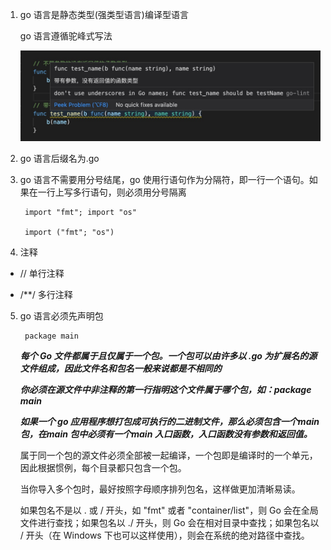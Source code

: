 1. go 语言是静态类型(强类型语言)编译型语言

    go 语言遵循驼峰式写法

    ![avatar](../../assets/guifan.jpg)

2. go 语言后缀名为.go

3. go 语言不需要用分号结尾，go 使用行语句作为分隔符，即一行一个语句。如果在一行上写多行语句，则必须用分号隔离

        import "fmt"; import "os"

        import ("fmt"; "os")

4. 注释

+ // 单行注释

+ /**/ 多行注释

5. go 语言必须先声明包

        package main

   ***每个 Go 文件都属于且仅属于一个包。一个包可以由许多以 .go 为扩展名的源文件组成，因此文件名和包名一般来说都是不相同的***

   ***你必须在源文件中非注释的第一行指明这个文件属于哪个包，如：package main***

   ***如果一个 go 应用程序想打包成可执行的二进制文件，那么必须包含一个main 包，在main 包中必须有一个main 入口函数，入口函数没有参数和返回值。***

   属于同一个包的源文件必须全部被一起编译，一个包即是编译时的一个单元，因此根据惯例，每个目录都只包含一个包。

   当你导入多个包时，最好按照字母顺序排列包名，这样做更加清晰易读。

   如果包名不是以 . 或 / 开头，如 "fmt" 或者 "container/list"，则 Go 会在全局文件进行查找；如果包名以 ./ 开头，则 Go 会在相对目录中查找；如果包名以 / 开头（在 Windows 下也可以这样使用），则会在系统的绝对路径中查找。
